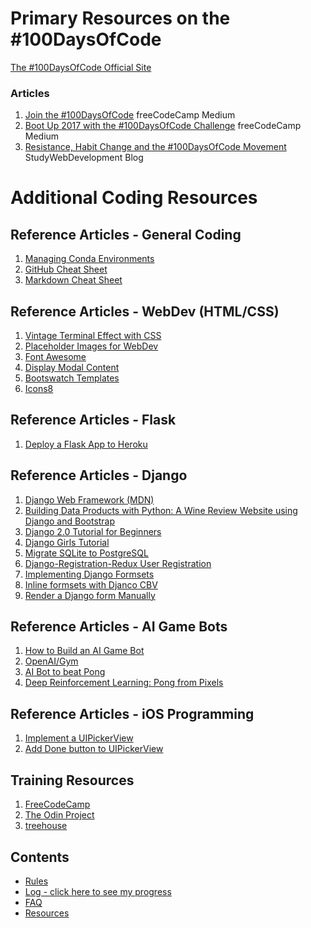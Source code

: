 # Primary Resources on the #100DaysOfCode

[The #100DaysOfCode Official Site](http://100daysofcode.com/)

### Articles
1. [Join the #100DaysOfCode](https://medium.freecodecamp.com/join-the-100daysofcode-556ddb4579e4) freeCodeCamp Medium
2. [Boot Up 2017 with the #100DaysOfCode Challenge](https://medium.freecodecamp.com/start-2017-with-the-100daysofcode-improved-and-updated-18ce604b237b) freeCodeCamp Medium 
3. [Resistance, Habit Change and the #100DaysOfCode Movement](https://studywebdevelopment.com/100-days-of-code.html) StudyWebDevelopment Blog

# Additional Coding Resources

## Reference Articles - General Coding
1. [Managing Conda Environments](https://conda.io/docs/user-guide/tasks/manage-environments.html)
2. [GitHub Cheat Sheet](https://services.github.com/on-demand/downloads/github-git-cheat-sheet.pdf)
3. [Markdown Cheat Sheet](https://guides.github.com/pdfs/markdown-cheatsheet-online.pdf)

## Reference Articles - WebDev (HTML/CSS)
1. [Vintage Terminal Effect with CSS](https://blog.carbonfive.com/2015/01/07/vintage-terminal-effect-in-css3/)
2. [Placeholder Images for WebDev](http://placeimg.com)
3. [Font Awesome](https://fontawesome.com)
4. [Display Modal Content](https://www.w3schools.com/howto/howto_css_modals.asp)
5. [Bootswatch Templates](https://bootswatch.com)
6. [Icons8](https://icons8.com)

## Reference Articles - Flask
1. [Deploy a Flask App to Heroku](https://progblog.io/How-to-deploy-a-Flask-App-to-Heroku/)

## Reference Articles - Django
1. [Django Web Framework (MDN)](https://developer.mozilla.org/en-US/docs/Learn/Server-side/Django)
2. [Building Data Products with Python: A Wine Review Website using Django and Bootstrap]()
3. [Django 2.0 Tutorial for Beginners](https://djangoforbeginners.com)
4. [Django Girls Tutorial](https://tutorial.djangogirls.org/en/)
5. [Migrate SQLite to PostgreSQL](https://stackoverflow.com/questions/3476606/django-what-are-the-best-practices-to-migrate-a-project-from-sqlite-to-posgresq)
6. [Django-Registration-Redux User Registration](https://django-registration-redux.readthedocs.io/en/latest/index.html)
7. [Implementing Django Formsets](http://whoisnicoleharris.com/2015/01/06/implementing-django-formsets.html)
8. [Inline formsets with Djanco CBV](https://github.com/timhughes/django-cbv-inline-formset)
9. [Render a Django form Manually](https://simpleisbetterthancomplex.com/article/2017/08/19/how-to-render-django-form-manually.html)

## Reference Articles - AI Game Bots
1. [How to Build an AI Game Bot](https://medium.freecodecamp.org/how-to-build-an-ai-game-bot-using-openai-gym-and-universe-f2eb9bfbb40a)
2. [OpenAI/Gym](https://gym.openai.com/docs/)
3. [AI Bot to beat Pong](https://medium.com/@dhruvp/how-to-write-a-neural-network-to-play-pong-from-scratch-956b57d4f6e0)
4. [Deep Reinforcement Learning: Pong from Pixels](http://karpathy.github.io/2016/05/31/rl/)

## Reference Articles - iOS Programming
1. [Implement a UIPickerView](https://peterwitham.com/swift-archives/how-to-use-a-uipickerview-as-input-for-a-uitextfield/)
2. [Add Done button to UIPickerView](https://stackoverflow.com/questions/31728680/how-to-make-an-uipickerview-with-a-done-button)

## Training Resources
1. [FreeCodeCamp](https://www.freecodecamp.com)
2. [The Odin Project](http://www.theodinproject.com/)
3. [treehouse](https://teamtreehouse.com)

## Contents
* [Rules](rules.md)
* [Log - click here to see my progress](log.md)
* [FAQ](FAQ.md)
* [Resources](resources.md)
